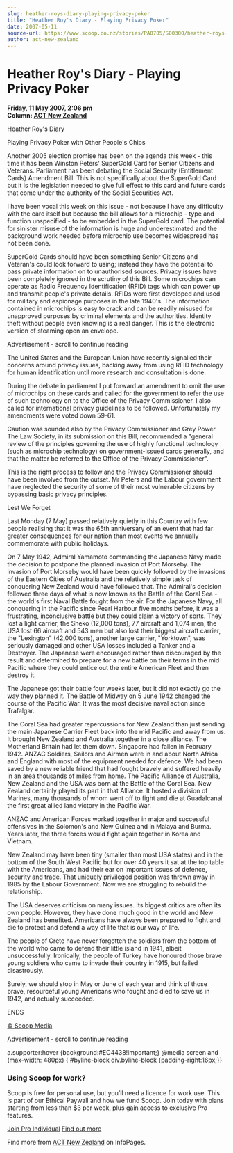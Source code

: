 ```yaml
---
slug: heather-roys-diary-playing-privacy-poker
title: "Heather Roy's Diary - Playing Privacy Poker"
date: 2007-05-11
source-url: https://www.scoop.co.nz/stories/PA0705/S00300/heather-roys-diary-playing-privacy-poker.htm
author: act-new-zealand
---
```

Heather Roy's Diary - Playing Privacy Poker
===========================================

**Friday, 11 May 2007, 2:06 pm**  
**Column: [ACT New Zealand](https://info.scoop.co.nz/ACT_New_Zealand)**

Heather Roy's Diary

Playing Privacy Poker with Other People's Chips

Another 2005 election promise has been on the agenda this week - this time it has been Winston Peters' SuperGold Card for Senior Citizens and Veterans. Parliament has been debating the Social Security (Entitlement Cards) Amendment Bill. This is not specifically about the SuperGold Card but it is the legislation needed to give full effect to this card and future cards that come under the authority of the Social Securities Act.

I have been vocal this week on this issue - not because I have any difficulty with the card itself but because the bill allows for a microchip - type and function unspecified - to be embedded in the SuperGold card. The potential for sinister misuse of the information is huge and underestimated and the background work needed before microchip use becomes widespread has not been done.

SuperGold Cards should have been something Senior Citizens and Veteran's could look forward to using; instead they have the potential to pass private information on to unauthorised sources. Privacy issues have been completely ignored in the scrutiny of this Bill. Some microchips can operate as Radio Frequency Identification (RFID) tags which can power up and transmit people's private details. RFIDs were first developed and used for military and espionage purposes in the late 1940's. The information contained in microchips is easy to crack and can be readily misused for unapproved purposes by criminal elements and the authorities. Identity theft without people even knowing is a real danger. This is the electronic version of steaming open an envelope.

Advertisement - scroll to continue reading





The United States and the European Union have recently signalled their concerns around privacy issues, backing away from using RFID technology for human identification until more research and consultation is done.

During the debate in parliament I put forward an amendment to omit the use of microchips on these cards and called for the government to refer the use of such technology on to the Office of the Privacy Commissioner. I also called for international privacy guidelines to be followed. Unfortunately my amendments were voted down 59-61.

Caution was sounded also by the Privacy Commissioner and Grey Power. The Law Society, in its submission on this Bill, recommended a "general review of the principles governing the use of highly functional technology (such as microchip technology) on government-issued cards generally, and that the matter be referred to the Office of the Privacy Commissioner".

This is the right process to follow and the Privacy Commissioner should have been involved from the outset. Mr Peters and the Labour government have neglected the security of some of their most vulnerable citizens by bypassing basic privacy principles.

Lest We Forget

Last Monday (7 May) passed relatively quietly in this Country with few people realising that it was the 65th anniversary of an event that had far greater consequences for our nation than most events we annually commemorate with public holidays.

On 7 May 1942, Admiral Yamamoto commanding the Japanese Navy made the decision to postpone the planned invasion of Port Morseby. The invasion of Port Morseby would have been quickly followed by the invasions of the Eastern Cities of Australia and the relatively simple task of conquering New Zealand would have followed that. The Admiral's decision followed three days of what is now known as the Battle of the Coral Sea - the world's first Naval Battle fought from the air. For the Japanese Navy, all conquering in the Pacific since Pearl Harbour five months before, it was a frustrating, inconclusive battle but they could claim a victory of sorts. They lost a light carrier, the Sheko (12,000 tons), 77 aircraft and 1,074 men, the USA lost 66 aircraft and 543 men but also lost their biggest aircraft carrier, the "Lexington" (42,000 tons), another large carrier, "Yorktown", was seriously damaged and other USA losses included a Tanker and a Destroyer. The Japanese were encouraged rather than discouraged by the result and determined to prepare for a new battle on their terms in the mid Pacific where they could entice out the entire American Fleet and then destroy it.

The Japanese got their battle four weeks later, but it did not exactly go the way they planned it. The Battle of Midway on 5 June 1942 changed the course of the Pacific War. It was the most decisive naval action since Trafalgar.

The Coral Sea had greater repercussions for New Zealand than just sending the main Japanese Carrier Fleet back into the mid Pacific and away from us. It brought New Zealand and Australia together in a close alliance. The Motherland Britain had let them down. Singapore had fallen in February 1942. ANZAC Soldiers, Sailors and Airmen were in and about North Africa and England with most of the equipment needed for defence. We had been saved by a new reliable friend that had fought bravely and suffered heavily in an area thousands of miles from home. The Pacific Alliance of Australia, New Zealand and the USA was born at the Battle of the Coral Sea. New Zealand certainly played its part in that Alliance. It hosted a division of Marines, many thousands of whom went off to fight and die at Guadalcanal the first great allied land victory in the Pacific War.

ANZAC and American Forces worked together in major and successful offensives in the Solomon's and New Guinea and in Malaya and Burma. Years later, the three forces would fight again together in Korea and Vietnam.

New Zealand may have been tiny (smaller than most USA states) and in the bottom of the South West Pacific but for over 40 years it sat at the top table with the Americans, and had their ear on important issues of defence, security and trade. That uniquely privileged position was thrown away in 1985 by the Labour Government. Now we are struggling to rebuild the relationship.

The USA deserves criticism on many issues. Its biggest critics are often its own people. However, they have done much good in the world and New Zealand has benefited. Americans have always been prepared to fight and die to protect and defend a way of life that is our way of life.

The people of Crete have never forgotten the soldiers from the bottom of the world who came to defend their little island in 1941, albeit unsuccessfully. Ironically, the people of Turkey have honoured those brave young soldiers who came to invade their country in 1915, but failed disastrously.

Surely, we should stop in May or June of each year and think of those brave, resourceful young Americans who fought and died to save us in 1942, and actually succeeded.

ENDS

  

[© Scoop Media](http://www.scoop.co.nz/about/terms.html)  

Advertisement - scroll to continue reading



a.supporter:hover {background:#EC4438!important;} @media screen and (max-width: 480px) { #byline-block div.byline-block {padding-right:16px;}}

### Using Scoop for work?

Scoop is free for personal use, but you’ll need a licence for work use. This is part of our Ethical Paywall and how we fund Scoop. Join today with plans starting from less than $3 per week, plus gain access to exclusive _Pro_ features.  
  
[Join Pro Individual](https://pro.scoop.co.nz/Individual/?from=ProIn24) [Find out more](https://pro.scoop.co.nz/using-scoop-for-work/?from=ProIn24)

Find more from [ACT New Zealand](https://info.scoop.co.nz/ACT_New_Zealand) on InfoPages.